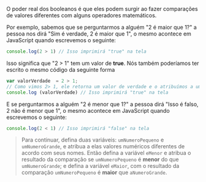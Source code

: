 O poder real dos booleanos é que eles podem surgir ao fazer comparações de valores diferentes com alguns operadores matemáticos.

Por exemplo, sabemos que se perguntarmos a alguém "2 é maior que 1?" a pessoa nos dirá "Sim é verdade, 2 é maior que 1", o mesmo acontece em JavaScript quando escrevemos o seguinte:

```javascript
console.log(2 > 1) // Isso imprimirá "true" na tela
```

Isso significa que "2 > 1" tem um valor de **true**. Nós também poderíamos ter escrito o mesmo código da seguinte forma

```javascript
var valorVerdade  = 2 > 1; 
// Como vimos 2> 1, ele retorna um valor de verdade e o atribuímos a uma variável
console.log (valorVerdade) // Isso imprimirá "true" na tela
```

E se perguntarmos a alguém "2 é menor que 1?" a pessoa dirá "Isso é falso, 2 não é menor que 1", o mesmo acontece em JavaScript quando escrevemos o seguinte:

```javascript
console.log(2 < 1) // Isso imprimirá "false" na tela
```

> Para continuar, defina duas variáveis: `umNumeroPequeno` e `umNumeroGrande`, e atribua a elas valores numéricos diferentes de acordo com seus nomes.
Então defina a variável `eMenor` e atribua o resultado da comparação se `umNumeroPequeno` é **menor** do que `umNumeroGrande`; e defina a variável `eMaior`, com o resultado da comparação `umNumeroPequeno` é **maior** que `aNumeroGrande`.
